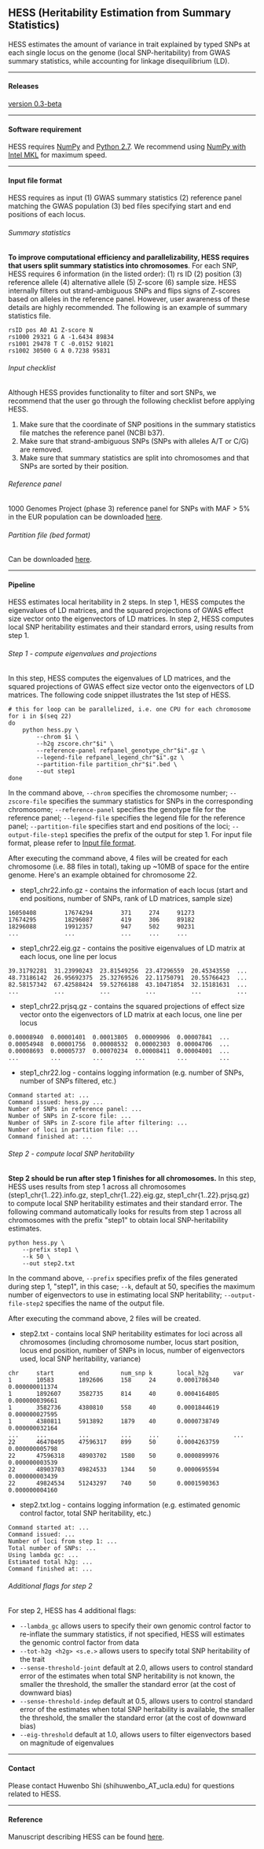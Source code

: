 ## HESS (Heritability Estimation from Summary Statistics)

HESS estimates the amount of variance in trait explained by typed SNPs at
each single locus on the genome (local SNP-heritability) from GWAS summary
statistics, while accounting for linkage disequilibrium (LD).

---

#### Releases

[version 0.3-beta](https://github.com/huwenboshi/hess/releases/tag/v0.3-beta)

---

#### Software requirement

HESS requires [NumPy](http://www.numpy.org/) and 
[Python 2.7](https://www.python.org/download/releases/2.7/).
We recommend using [NumPy with Intel MKL](
https://software.intel.com/en-us/articles/numpyscipy-with-intel-mkl)
for maximum speed.

---

#### <a name="input_file_format"></a> Input file format

HESS requires as input
(1) GWAS summary statistics
(2) reference panel matching the GWAS population
(3) bed files specifying start and end positions of each locus.

###### Summary statistics

**To improve computational efficiency and parallelizability, HESS requires
that users split summary statistics into chromosomes**. For each SNP, HESS
requires 6 information (in the listed order): (1) rs ID (2) position
(3) reference allele (4) alternative allele
(5) Z-score (6) sample size. HESS internally filters out strand-ambiguous
SNPs and flips signs of Z-scores based on alleles in the reference panel.
However, user awareness of these details are highly recommended. The
following is an example of summary statistics file.

```
rsID pos A0 A1 Z-score N
rs1000 29321 G A -1.6434 89834
rs1001 29478 T C -0.0152 91021
rs1002 30500 G A 0.7238 95831
```

###### Input checklist

Although HESS provides functionality to filter and sort SNPs, we recommend
that the user go through the following checklist before applying HESS.

1. Make sure that the coordinate of SNP positions in the summary
statistics file matches the reference panel (NCBI b37).
2. Make sure that strand-ambiguous SNPs (SNPs with alleles A/T or C/G)
are removed.
3. Make sure that summary statistics are split into chromosomes and
that SNPs are sorted by their position.

###### Reference panel

1000 Genomes Project (phase 3) reference panel for SNPs with MAF > 5% in the
EUR population can be downloaded
[here](https://drive.google.com/open?id=0B0OmLzMQAvWqc3FPcVRDWkdvc2c). 

###### Partition file (bed format)

Can be downloaded [here](https://bitbucket.org/nygcresearch/ldetect-data/src).

---

#### Pipeline

HESS estimates local heritability in 2 steps. In step 1, HESS computes
the eigenvalues of LD matrices, and the squared projections of GWAS effect
size vector onto the eigenvectors of LD matrices. In step 2, HESS computes
local SNP heritability estimates and their standard errors, using results
from step 1.

###### Step 1 - compute eigenvalues and projections

In this step, HESS computes the eigenvalues of LD matrices, and the squared
projections of GWAS effect size vector onto the eigenvectors of LD matrices.
The following code snippet illustrates the 1st step of HESS.

```{r, engine='sh', count_lines}
# this for loop can be parallelized, i.e. one CPU for each chromosome
for i in $(seq 22)
do
    python hess.py \
        --chrom $i \
        --h2g zscore.chr"$i" \
        --reference-panel refpanel_genotype_chr"$i".gz \
        --legend-file refpanel_legend_chr"$i".gz \
        --partition-file partition_chr"$i".bed \
        --out step1
done
```

In the command above, `--chrom` specifies the chromosome number;
`--zscore-file` specifies the summary statistics for SNPs in the
corresponding chromosome; `--reference-panel` specifies the genotype file
for the reference panel; `--legend-file` specifies the legend file for the
reference panel; `--partition-file` specifies start and end positions
of the loci; `--output-file-step1` specifies the prefix of the output for step 1.
For input file format, please refer to
[Input file format](#input_file_format).

After executing the command above, 4 files will be created for each
chromosome (i.e. 88 files in total), taking up ~10MB of space for the entire
genome. Here's an example obtained for chromosome 22.

* step1\_chr22.info.gz - contains the information of each locus (start and
   end positions,  number of SNPs, rank of LD matrices, sample size)
```
16050408        17674294        371     274     91273
17674295        18296087        419     306     89182
18296088        19912357        947     502     90231
...             ...             ...     ...     ...
```
* step1\_chr22.eig.gz - contains the positive eigenvalues of LD matrix at
each locus, one line per locus
```
39.31792281  31.23990243  23.81549256  23.47296559  20.45343550  ...
48.73186142  26.95692375  25.32769526  22.11750791  20.55766423  ...
82.58157342  67.42588424  59.52766188  43.10471854  32.15181631  ...
...          ...          ...          ...          ...          ...
```
* step1\_chr22.prjsq.gz - contains the squared projections of effect
size vector onto the eigenvectors of LD matrix at each locus, one
line per locus
```
0.00008940  0.00001401  0.00013805  0.00009906  0.00007841  ...
0.00054948  0.00001756  0.00008532  0.00002303  0.00004706  ...
0.00008693  0.00005737  0.00070234  0.00008411  0.00004001  ...
...         ...         ...         ...         ...         ...
```
* step1\_chr22.log - contains logging information (e.g. number of SNPs,
number of SNPs filtered, etc.)
```
Command started at: ...
Command issued: hess.py ...
Number of SNPs in reference panel: ...
Number of SNPs in Z-score file: ...
Number of SNPs in Z-score file after filtering: ...
Number of loci in partition file: ...
Command finished at: ...
```

###### Step 2 - compute local SNP heritability
**Step 2 should be run after step 1 finishes for all chromosomes.**
In this step, HESS uses results from step 1 across all chromosomes
(step1\_chr{1..22}.info.gz, step1\_chr{1..22}.eig.gz,
step1\_chr{1..22}.prjsq.gz) to compute local SNP heritability estimates
and their standard error. The following command automatically looks for
results from step 1 across all chromosomes with the prefix "step1" to
obtain local SNP-heritability estimates.

```{r, engine='sh', count_lines}
python hess.py \
    --prefix step1 \
    --k 50 \
    --out step2.txt
```

In the command above, `--prefix` specifies prefix of the files generated
during step 1, "step1", in this case; `--k`, default at 50, specifies the
maximum number of eigenvectors to use in estimating local SNP heritability;
`--output-file-step2` specifies the name of the output file. 

After executing the command above, 2 files will be created.

* step2.txt - contains local SNP heritability estimates for loci across all
chromosomes (including chromosome number, locus start position, locus end
position, number of SNPs in locus, number of eigenvectors used, local SNP
heritability, variance)
```
chr     start       end         num_snp k       local_h2g       var
1       10583       1892606     158     24      0.0001786340    0.000000011374
1       1892607     3582735     814     40      0.0004164805    0.000000039661
1       3582736     4380810     558     40      0.0001844619    0.000000027595
1       4380811     5913892     1879    40      0.0000738749    0.000000032164
...     ...         ...         ...     ...     ...             ...
22      46470495    47596317    899     50      0.0004263759    0.000000005798
22      47596318    48903702    1580    50      0.0000899976    0.000000003539
22      48903703    49824533    1344    50      0.0000695594    0.000000003439
22      49824534    51243297    740     50      0.0001590363    0.000000004160
```
* step2.txt.log - contains logging information (e.g. estimated genomic
control factor, total SNP heritability, etc.)
```
Command started at: ...
Command issued: ...
Number of loci from step 1: ...
Total number of SNPs: ...
Using lambda gc: ...
Estimated total h2g: ...
Command finished at: ...
```

###### Additional flags for step 2

For step 2, HESS has 4 additional flags:
* `--lambda_gc` allows users to specify their own genomic control factor to
re-inflate the summary statistics, if not specified, HESS will estimates
the genomic control factor from data
* `--tot-h2g <h2g> <s.e.>` allows users to specify total SNP heritability
of the trait
* `--sense-threshold-joint` default at 2.0, allows users to control standard
error of the estimates when total SNP heritability is not known, the smaller
the threshold, the smaller the standard error (at the cost of downward bias)
* `--sense-threshold-indep` default at 0.5, allows users to control standard
error of the estimates when total SNP heritability is available, the smaller
the threshold, the smaller the standard error (at the cost of downward bias)
* `--eig-threshold` default at 1.0, allows users to filter eigenvectors
based on magnitude of eigenvalues

---

#### Contact

Please contact Huwenbo Shi (shihuwenbo\_AT\_ucla.edu) for questions
related to HESS.

---

#### Reference

Manuscript describing HESS can be found
[here](http://www.cell.com/ajhg/abstract/S0002-9297(16)30148-3).
